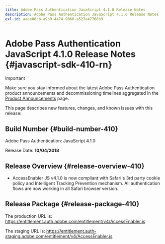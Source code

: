 ```yaml
---
title: Adobe Pass Authentication JavaScript 4.1.0 Release Notes
description: Adobe Pass Authentication JavaScript 4.1.0 Release Notes
exl-id: aaee88cb-a9b9-4474-9860-a527a47768b9
---
```

# Adobe Pass Authentication JavaScript 4.1.0 Release Notes {#javascript-sdk-410-rn}

>[!IMPORTANT]
>
> Make sure you stay informed about the latest Adobe Pass Authentication product announcements and decommissioning timelines aggregated in the [Product Announcements](/help/authentication/product-announcements.md) page.

This page describes new features, changes, and known issues with this release:

## Build Number {#build-number-410}

Adobe Pass Authentication: JavaScript 4.1.0

Release Date: **10/04/2018**

## Release Overview {#release-overview-410}

* AccessEnabler JS v4.1.0 is now compliant with Safari's 3rd party cookie policy and Intelligent Tracking Prevention mechanism. All authentication flows are now working in all Safari browser version.

## Release Package {#release-package-410}

The production URL is: https://entitlement.auth.adobe.com/entitlement/v4/AccessEnabler.js

The staging URL is: https://entitlement.auth-staging.adobe.com/entitlement/v4/AccessEnabler.js

